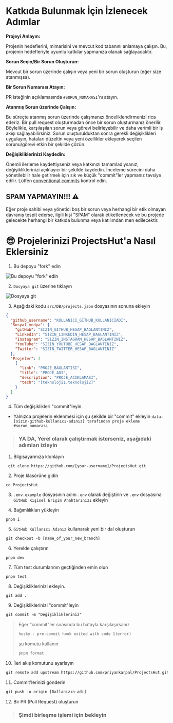# Katkıda Bulunmak İçin İzlenecek Adımlar

**Projeyi Anlayın:**

Projenin hedeflerini, mimarisini ve mevcut kod tabanını anlamaya çalışın. Bu, projenin hedefleriyle uyumlu katkılar yapmanıza olanak sağlayacaktır.

**Sorun Seçin/Bir Sorun Oluşturun:**

Mevcut bir sorun üzerinde çalışın veya yeni bir sorun oluşturun (eğer size atanmışsa).

**Bir Sorun Numarası Atayın:**

PR isteğinin açıklamasında `#SORUN_NUMARASI`'nı atayın.

**Atanmış Sorun üzerinde Çalışın:**

Bu süreçte atanmış sorun üzerinde çalışmanızı önceliklendirmenizi rica ederiz. Bir pull request oluşturmadan önce bir sorun oluşturmanız önerilir. Böylelikle, karşılaşılan sorun veya görevi belirleyebilir ve daha verimli bir iş akışı sağlayabilirsiniz. Sorun oluşturulduktan sonra gerekli değişiklikleri uygulayın, hataları düzeltin veya yeni özellikler ekleyerek seçilen sorunu/görevi etkin bir şekilde çözün.

**Değişikliklerinizi Kaydedin:**

Önemli ilerleme kaydettiyseniz veya katkınızı tamamladıysanız, değişikliklerinizi açıklayıcı bir şekilde kaydedin. İnceleme sürecini daha yönetilebilir hale getirmek için sık ve küçük "commit"ler yapmanız tavsiye edilir. Lütfen [conventional commits](https://www.conventionalcommits.org/en/v1.0.0/) kontrol edin. 

## SPAM YAPMAYIN!!! ⚠

Eğer proje sahibi veya yönetici boş bir sorun veya herhangi bir etik olmayan davranış tespit ederse, ilgili kişi "SPAM" olarak etiketlenecek ve bu projede gelecekte herhangi bir katkıda bulunma veya katılımdan men edilecektir.

# 😎 Projelerinizi ProjectsHut'a Nasıl Eklersiniz

1. Bu depoyu "fork" edin

![Bu depoyu "fork" edin](https://user-images.githubusercontent.com/88102392/226444075-7d7d28b5-8d88-459a-bb82-38a3f64aaf28.png)

2. `Dosyaya git` üzerine tıklayın

![Dosyaya git](https://user-images.githubusercontent.com/88102392/226444608-12a2abb9-436c-4843-8893-49029cb4c033.png)

3. Aşağıdaki kodu `src/DB/projects.json` dosyasının sonuna ekleyin

```json
{
  "github_username": "KULLANICI_GITHUB_KULLANICIADI",
  "Sosyal_medya": {
    "gitHub": "SIZIN_GITHUB_HESAP_BAGLANTINIZ",
    "LinkedIn": "SIZIN_LINKEDIN_HESAP_BAGLANTINIZ",
    "Instagram": "SIZIN_INSTAGRAM_HESAP_BAGLANTINIZ",
    "YouTube": "SIZIN_YOUTUBE_HESAP_BAGLANTINIZ",
    "Twitter": "SIZIN_TWITTER_HESAP_BAGLANTINIZ"
  },
  "Projeler": [
    {
      "link": "PROJE_BAGLANTISI",
      "title": "PROJE_ADI",
      "description": "PROJE_ACIKLAMASI",
      "tech": "[teknoloji1,teknoloji2]"
    }
  ]
}
```

4. Tüm değişiklikleri "commit"leyin.

- Yalnızca projelerin eklenmesi için şu şekilde bir "commit" ekleyin `data: [sizin-github-kullanıcı-adınız] tarafından proje ekleme #sorun_numarası`

> ### YA DA, Yerel olarak çalıştırmak isterseniz, aşağıdaki adımları izleyin

1. Bilgisayarınıza klonlayın

```
 git clone https://github.com/[your-username]/ProjectsHut.git
```

2. Proje klasörüne gidin

```
cd ProjectsHut
```

3. `.env.example` dosyasının adını `.env` olarak değiştirin ve `.env` dosyasına `GitHub Kişisel Erişim Anahtarınızı` ekleyin

4. Bağımlılıkları yükleyin

```
pnpm i
```

5. `GitHub Kullanıcı Adınız` kullanarak yeni bir dal oluşturun

```diff
git checkout -b [name_of_your_new_branch]
```

6. Yerelde çalıştırın

```
pnpm dev
```

7. Tüm test durumlarının geçtiğinden emin olun

```
pnpm test
```

8. Değişikliklerinizi ekleyin.

```diff
git add .
```

9. Değişikliklerinizi "commit"leyin

```diff
git commit -m "Değişiklikleriniz"
```

> Eğer "commit"ler sırasında bu hatayla karşılaşırsanız
>
> ```diff
> husky - pre-commit hook exited with code 1(error)
> ```
>
> şu komutu kullanın
>
> ```diff
> pnpm format
> ```

10. İleri akış komutunu ayarlayın

```diff
git remote add upstream https://github.com/priyankarpal/ProjectsHut.git
```

11. Commit'lerinizi gönderin

```diff
git push -u origin [Dallanızın-adı]
```

12. Bir PR (Pull Request) oluşturun

> ### Şimdi birleşme işlemi için bekleyin
